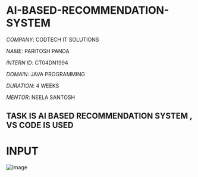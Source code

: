 # AI-BASED-RECOMMENDATION-SYSTEM

*COMPANY*: CODTECH IT SOLUTIONS

*NAME*: PARITOSH PANDA

*INTERN ID*: CT04DN1994

*DOMAIN*: JAVA PROGRAMMING

*DURATION*: 4 WEEKS

*MENTOR*: NEELA SANTOSH

## TASK IS AI BASED RECOMMENDATION SYSTEM , VS CODE IS USED

# INPUT

![Image](https://github.com/user-attachments/assets/0011ed67-e965-4750-852e-0aeba92584be)

